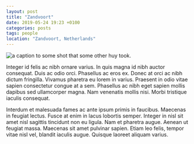 ```yaml
---
layout: post
title: "Zandvoort"
date: 2019-05-24 19:23 +0100
categories: posts
tags: people
location: "Zandvoort, Netherlands"
---
```

![a caption to some shot that some other huy took.](https://joefidlerblog.s3-us-west-1.amazonaws.com/images/21_09_2019/city-1.jpg)

 Integer id felis ac nibh ornare varius. In quis magna id nibh auctor consequat. Duis ac odio orci. Phasellus ac eros ex. Donec at orci ac nibh dictum fringilla. Vivamus pharetra eu lorem in varius. Praesent in odio vitae sapien consectetur congue at a sem. Phasellus ac nibh eget sapien mollis dapibus sed ullamcorper magna. Nam venenatis mollis nisi. Morbi tristique iaculis consequat.

Interdum et malesuada fames ac ante ipsum primis in faucibus. Maecenas in feugiat lectus. Fusce at enim in lacus lobortis semper. Integer in nisl sit amet nisl sagittis tincidunt non eu ligula. Nam et pharetra augue. Aenean ut feugiat massa. Maecenas sit amet pulvinar sapien. Etiam leo felis, tempor vitae nisl vel, blandit iaculis augue. Quisque laoreet aliquam varius. 

